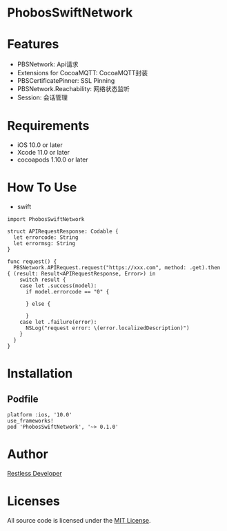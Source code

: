 PhobosSwiftNetwork
================
# Features
- PBSNetwork: Api请求
- Extensions for CocoaMQTT: CocoaMQTT封装
- PBSCertificatePinner: SSL Pinning
- PBSNetwork.Reachability: 网络状态监听
- Session: 会话管理

# Requirements
- iOS 10.0 or later
- Xcode 11.0 or later
- cocoapods 1.10.0 or later


# How To Use
- swift

```
import PhobosSwiftNetwork

struct APIRequestResponse: Codable {
  let errorcode: String
  let errormsg: String
}

func request() {
  PBSNetwork.APIRequest.request("https://xxx.com", method: .get).then { (result: Result<APIRequestResponse, Error>) in
    switch result {
    case let .success(model):
      if model.errorcode == "0" {

      } else {

      }
    case let .failure(error):
      NSLog("request error: \(error.localizedDescription)")
    }
  }
}

```

# Installation
## Podfile

```
platform :ios, '10.0'
use_frameworks!
pod 'PhobosSwiftNetwork', '~> 0.1.0'
```


# Author
[Restless Developer](https://github.com/restlesscode)



# Licenses
All source code is licensed under the [MIT License](../../LICENSE).

